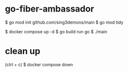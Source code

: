 # go-fiber-ambassador
$ go mod init github.com/sing3demons/main
$ go mod tidy

$ docker compose up -d 
$ go build
run go
$ ./main

# clean up
(ctrl + c)
$ docker compose down
